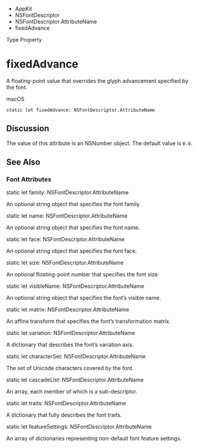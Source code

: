

- AppKit
- NSFontDescriptor
- NSFontDescriptor.AttributeName
-  fixedAdvance 

Type Property

# fixedAdvance

A floating-point value that overrides the glyph advancement specified by the font.

macOS

``` source
static let fixedAdvance: NSFontDescriptor.AttributeName
```

## Discussion

The value of this attribute is an NSNumber object. The default value is `0.0`.

## See Also

### Font Attributes

static let family: NSFontDescriptor.AttributeName

An optional string object that specifies the font family.

static let name: NSFontDescriptor.AttributeName

An optional string object that specifies the font name.

static let face: NSFontDescriptor.AttributeName

An optional string object that specifies the font face.

static let size: NSFontDescriptor.AttributeName

An optional floating-point number that specifies the font size.

static let visibleName: NSFontDescriptor.AttributeName

An optional string object that specifies the font’s visible name.

static let matrix: NSFontDescriptor.AttributeName

An affine transform that specifies the font’s transformation matrix.

static let variation: NSFontDescriptor.AttributeName

A dictionary that describes the font’s variation axis.

static let characterSet: NSFontDescriptor.AttributeName

The set of Unicode characters covered by the font.

static let cascadeList: NSFontDescriptor.AttributeName

An array, each member of which is a sub-descriptor.

static let traits: NSFontDescriptor.AttributeName

A dictionary that fully describes the font traits.

static let featureSettings: NSFontDescriptor.AttributeName

An array of dictionaries representing non-default font feature settings.

